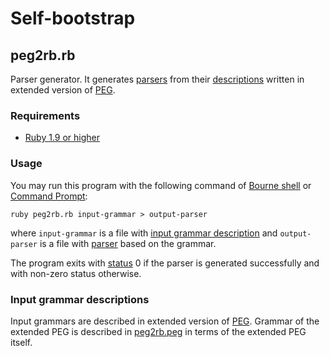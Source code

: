 Self-bootstrap
==============

<a id="peg2rb.rb"/> peg2rb.rb
-----------------------------

Parser generator. It generates [parsers](#output-parser) from their [descriptions](#input-grammar) written in extended version of [PEG](http://en.wikipedia.org/wiki/Parsing_expression_grammar).

### Requirements ###

* [Ruby 1.9 or higher](http://ruby-lang.org)

### Usage ###

You may run this program with the following command of [Bourne shell](http://en.wikipedia.org/wiki/Bourne_shell) or [Command Prompt](http://en.wikipedia.org/wiki/CMD.EXE_%28Windows%29):

    ruby peg2rb.rb input-grammar > output-parser

where `input-grammar` is a file with [input grammar description](#input-grammar) and `output-parser` is a file with [parser](#output-parser) based on the grammar.

The program exits with [status](http://en.wikipedia.org/wiki/Exit_status) 0 if the parser is generated successfully and with non-zero status otherwise.

### <a id="input-grammar"/> Input grammar descriptions ###

Input grammars are described in extended version of [PEG](http://en.wikipedia.org/wiki/Parsing_expression_grammar). Grammar of the extended PEG is described in [peg2rb.peg](#peg2rb.peg) in terms of the extended PEG itself.